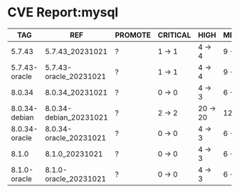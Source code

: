 # CVE Report:mysql
|      TAG      |          REF           | PROMOTE | CRITICAL |   HIGH   |  MEDIUM  |   LOW    | UNKNOWN |
|---------------|------------------------|---------|----------|----------|----------|----------|---------|
| 5.7.43        | 5.7.43_20231021        | ?       | 1 -> 1   | 4 -> 4   | 9 -> 9   | 4 -> 4   | 0 -> 0  |
| 5.7.43-oracle | 5.7.43-oracle_20231021 | ?       | 1 -> 1   | 4 -> 4   | 9 -> 9   | 4 -> 4   | 0 -> 0  |
| 8.0.34        | 8.0.34_20231021        | ?       | 0 -> 0   | 4 -> 3   | 6 -> 6   | 4 -> 4   | 0 -> 0  |
| 8.0.34-debian | 8.0.34-debian_20231021 | ?       | 2 -> 2   | 20 -> 20 | 12 -> 12 | 92 -> 92 | 0 -> 0  |
| 8.0.34-oracle | 8.0.34-oracle_20231021 | ?       | 0 -> 0   | 4 -> 3   | 6 -> 6   | 4 -> 4   | 0 -> 0  |
| 8.1.0         | 8.1.0_20231021         | ?       | 0 -> 0   | 4 -> 3   | 6 -> 6   | 4 -> 4   | 0 -> 0  |
| 8.1.0-oracle  | 8.1.0-oracle_20231021  | ?       | 0 -> 0   | 4 -> 3   | 6 -> 6   | 4 -> 4   | 0 -> 0  |
